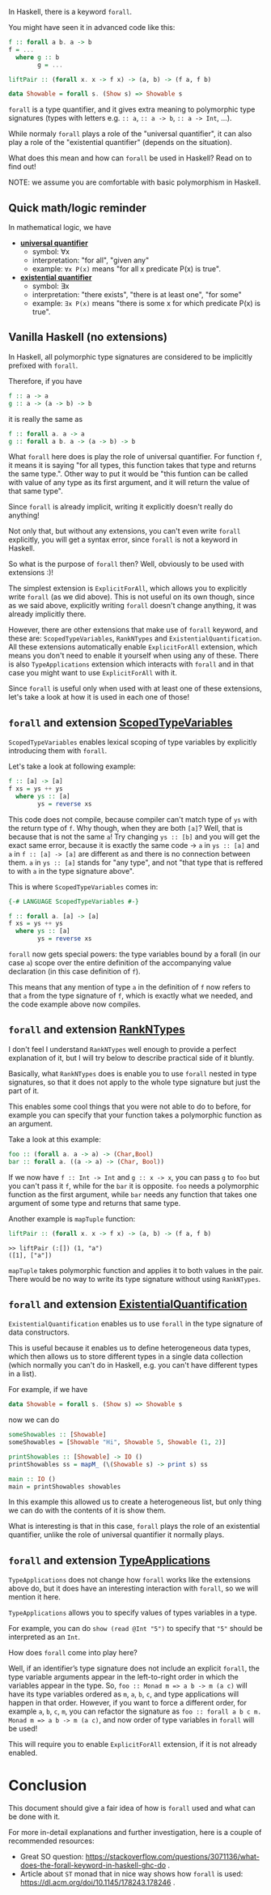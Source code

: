 In Haskell, there is a keyword `forall`.

You might have seen it in advanced code like this:
```hs
f :: forall a b. a -> b
f = ...
  where g :: b
        g = ...

liftPair :: (forall x. x -> f x) -> (a, b) -> (f a, f b)

data Showable = forall s. (Show s) => Showable s
```

`forall` is a type quantifier, and it gives extra meaning to polymorphic type signatures (types with letters e.g. `:: a`, `:: a -> b`, `:: a -> Int`, ...).

While normaly `forall` plays a role of the "universal quantifier", it can also play a role of the "existential quantifier" (depends on the situation).

What does this mean and how can `forall` be used in Haskell? Read on to find out!

NOTE: we assume you are comfortable with basic polymorphism in Haskell.

## Quick math/logic reminder

In mathematical logic, we have

- **[universal quantifier](https://en.wikipedia.org/wiki/Universal_quantification)**
  - symbol: ∀x
  - interpretation: "for all", "given any"
  - example: `∀x P(x)` means "for all x predicate P(x) is true".
- **[existential quantifier](https://en.wikipedia.org/wiki/Existential_quantification)**
  - symbol: ∃x
  - interpretation: "there exists", "there is at least one", "for some"
  - example: `∃x P(x)` means "there is some x for which predicate P(x) is true".

## Vanilla Haskell (no extensions)

In Haskell, all polymorphic type signatures are considered to be implicitly prefixed with `forall`.

Therefore, if you have
```hs
f :: a -> a
g :: a -> (a -> b) -> b
```
it is really the same as
```hs
f :: forall a. a -> a
g :: forall a b. a -> (a -> b) -> b
```

What `forall` here does is play the role of universal quantifier.
For function `f`, it means it is saying "for all types, this function takes that type and returns the same type.".
Other way to put it would be "this funtion can be called with value of any type as its first argument, and it will return the value of that same type".

Since `forall` is already implicit, writing it explicitly doesn't really do anything!

Not only that, but without any extensions, you can't even write `forall` explicitly, you will get a syntax error, since `forall` is not a keyword in Haskell.

So what is the purpose of `forall` then? Well, obviously to be used with extensions :)!

The simplest extension is `ExplicitForAll`, which allows you to explicitly write `forall` (as we did above).
This is not useful on its own though, since as we said above, explicitly writing `forall` doesn't change anything, it was already implicitly there.

However, there are other extensions that make use of `forall` keyword, and these are: `ScopedTypeVariables`, `RankNTypes` and `ExistentialQuantification`.
All these extensions automatically enable `ExplicitForAll` extension, which means you don't need to enable it yourself when using any of these.
There is also `TypeApplications` extension which interacts with `forall` and in that case you might want to use `ExplicitForAll` with it.

Since `forall` is useful only when used with at least one of these extensions, let's take a look at how it is used in each one of those!

## `forall` and extension [ScopedTypeVariables](https://ghc.readthedocs.io/en/latest/glasgow_exts.html#lexically-scoped-type-variables)

`ScopedTypeVariables` enables lexical scoping of type variables by explicitly introducing them with `forall`.

Let's take a look at following example:
```hs
f :: [a] -> [a]
f xs = ys ++ ys
  where ys :: [a]
        ys = reverse xs
```

This code does not compile, because compiler can't match type of `ys` with the return type of `f`.
Why though, when they are both `[a]`? Well, that is because that is not the same `a`!
Try changing `ys :: [b]` and you will get the exact same error,
because it is exactly the same code -> `a` in `ys :: [a]` and `a` in `f :: [a] -> [a]` are different `a`s and there is no connection between them.
`a` in `ys :: [a]` stands for "any type", and not "that type that is reffered to with `a` in the type signature above".

This is where `ScopedTypeVariables` comes in:
```hs
{-# LANGUAGE ScopedTypeVariables #-}

f :: forall a. [a] -> [a]
f xs = ys ++ ys
  where ys :: [a]
        ys = reverse xs
```

`forall` now gets special powers: the type variables bound by a forall (in our case `a`) scope over the entire definition
of the accompanying value declaration (in this case definition of `f`).

This means that any mention of type `a` in the definition of `f` now refers to that `a` from the type signature of `f`,
which is exactly what we needed, and the code example above now compiles.

## `forall` and extension [RankNTypes](https://ghc.readthedocs.io/en/latest/glasgow_exts.html#arbitrary-rank-polymorphism)

I don't feel I understand `RankNTypes` well enough to provide a perfect explanation of it, but I will try below to describe practical side of it bluntly.

Basically, what `RankNTypes` does is enable you to use `forall` nested in type signatures, so that it does not apply to the whole type signature but just the part of it.

This enables some cool things that you were not able to do to before, for example you can specify that your function takes a polymorphic function as an argument.

Take a look at this example:
```hs
foo :: (forall a. a -> a) -> (Char,Bool)
bar :: forall a. ((a -> a) -> (Char, Bool))
```

If we now have `f :: Int -> Int` and `g :: x -> x`, you can pass `g` to `foo` but you can't pass it `f`, while for the `bar` it is opposite.
`foo` needs a polymorphic function as the first argument, while `bar` needs any function that takes one argument of some type and returns that same type.

Another example is `mapTuple` function:
```hs
liftPair :: (forall x. x -> f x) -> (a, b) -> (f a, f b)
```
```
>> liftPair (:[]) (1, "a")
([1], ["a"])
```
`mapTuple` takes polymorphic function and applies it to both values in the pair.
There would be no way to write its type signature without using `RankNTypes`.

## `forall` and extension [ExistentialQuantification](https://ghc.readthedocs.io/en/latest/glasgow_exts.html#existentially-quantified-data-constructors)

`ExistentialQuantification` enables us to use `forall` in the type signature of data constructors.

This is useful because it enables us to define heterogeneous data types, which then allows us to store different types in a single data collection (which normally you can't do in Haskell, e.g. you can't have different types in a list).

For example, if we have
```hs
data Showable = forall s. (Show s) => Showable s
```
now we can do
```hs
someShowables :: [Showable]
someShowables = [Showable "Hi", Showable 5, Showable (1, 2)]

printShowables :: [Showable] -> IO ()
printShowables ss = mapM_ (\(Showable s) -> print s) ss

main :: IO ()
main = printShowables showables
```

In this example this allowed us to create a heterogeneous list, but only thing we can do with the contents of it is show them.

What is interesting is that in this case, `forall` plays the role of an existential quantifier, unlike the role of universal quantifier it normally plays.


## `forall` and extension [TypeApplications](https://ghc.readthedocs.io/en/latest/glasgow_exts.html#visible-type-application)

`TypeApplications` does not change how `forall` works like the extensions above do, but it does have an interesting interaction with `forall`, so we will mention it here.

`TypeApplications` allows you to specify values of types variables in a type.

For example, you can do `show (read @Int "5")` to specify that `"5"` should be interpreted as an `Int`.

How does `forall` come into play here?

Well, if an identifier’s type signature does not include an explicit `forall`, the type variable arguments appear in the left-to-right order in which the variables appear in the type. So, `foo :: Monad m => a b -> m (a c)` will have its type variables ordered as `m`, `a`, `b`, `c`, and type applications will happen in that order. However, if you want to force a different order, for example `a`, `b`, `c`, `m`, you can refactor the signature as `foo :: forall a b c m. Monad m => a b -> m (a c)`, and now order of type variables in `forall` will be used!

This will require you to enable `ExplicitForAll` extension, if it is not already enabled.

# Conclusion

This document should give a fair idea of how is `forall` used and what can be done with it.

For more in-detail explanations and further investigation, here is a couple of recommended resources:
- Great SO question: https://stackoverflow.com/questions/3071136/what-does-the-forall-keyword-in-haskell-ghc-do .
- Article about `ST` monad that in nice way shows how `forall` is used: https://dl.acm.org/doi/10.1145/178243.178246 . 
